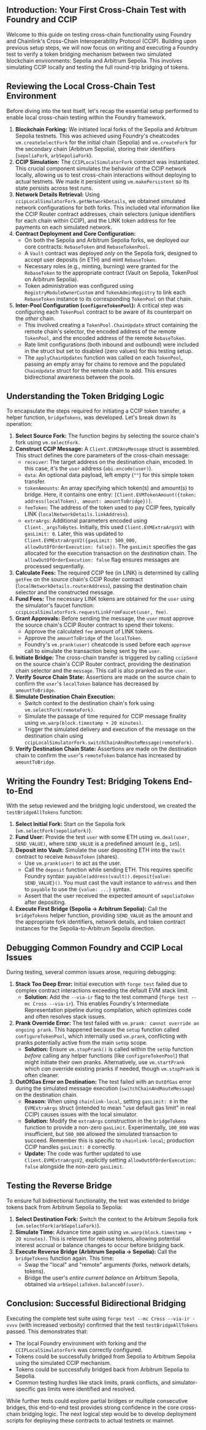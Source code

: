 ## Introduction: Your First Cross-Chain Test with Foundry and CCIP

Welcome to this guide on testing cross-chain functionality using Foundry and Chainlink's Cross-Chain Interoperability Protocol (CCIP). Building upon previous setup steps, we will now focus on writing and executing a Foundry test to verify a token bridging mechanism between two simulated blockchain environments: Sepolia and Arbitrum Sepolia. This involves simulating CCIP locally and testing the full round-trip bridging of tokens.

## Reviewing the Local Cross-Chain Test Environment

Before diving into the test itself, let's recap the essential setup performed to enable local cross-chain testing within the Foundry framework.

1.  **Blockchain Forking:** We initiated local forks of the Sepolia and Arbitrum Sepolia testnets. This was achieved using Foundry's cheatcodes `vm.createSelectFork` for the initial chain (Sepolia) and `vm.createFork` for the secondary chain (Arbitrum Sepolia), storing their identifiers (`sepoliaFork`, `arbSepoliaFork`).
2.  **CCIP Simulation:** The `CCIPLocalSimulatorFork` contract was instantiated. This crucial component simulates the behavior of the CCIP network locally, allowing us to test cross-chain interactions without deploying to actual testnets. We made it persistent using `vm.makePersistent` so its state persists across test runs.
3.  **Network Details Retrieval:** Using `ccipLocalSimulatorFork.getNetworkDetails`, we obtained simulated network configurations for both forks. This included vital information like the CCIP Router contract addresses, chain selectors (unique identifiers for each chain within CCIP), and the LINK token address for fee payments on each simulated network.
4.  **Contract Deployment and Core Configuration:**
    *   On both the Sepolia and Arbitrum Sepolia forks, we deployed our core contracts: `RebaseToken` and `RebaseTokenPool`.
    *   A `Vault` contract was deployed *only* on the Sepolia fork, designed to accept user deposits (in ETH) and mint `RebaseToken`.
    *   Necessary roles (e.g., minting, burning) were granted for the `RebaseToken` to the appropriate contract (Vault on Sepolia, TokenPool on Arbitrum Sepolia).
    *   Token administration was configured using `RegistryModuleOwnerCustom` and `TokenAdminRegistry` to link each `RebaseToken` instance to its corresponding `TokenPool` on that chain.
5.  **Inter-Pool Configuration (`configureTokenPool`):** A critical step was configuring each `TokenPool` contract to be aware of its counterpart on the *other* chain.
    *   This involved creating a `TokenPool.ChainUpdate` struct containing the remote chain's selector, the encoded address of the remote `TokenPool`, and the encoded address of the remote `RebaseToken`.
    *   Rate limit configurations (both inbound and outbound) were included in the struct but set to disabled (zero values) for this testing setup.
    *   The `applyChainUpdates` function was called on each `TokenPool`, passing an empty array for chains to remove and the populated `ChainUpdate` struct for the remote chain to add. This ensures bidirectional awareness between the pools.

## Understanding the Token Bridging Logic

To encapsulate the steps required for initiating a CCIP token transfer, a helper function, `bridgeTokens`, was developed. Let's break down its operation:

1.  **Select Source Fork:** The function begins by selecting the source chain's fork using `vm.selectFork`.
2.  **Construct CCIP Message:** A `Client.EVM2AnyMessage` struct is assembled. This struct defines the core parameters of the cross-chain message:
    *   `receiver`: The target address on the destination chain, encoded. In this case, it's the `user` address (`abi.encode(user)`).
    *   `data`: An optional data payload, left empty (`""`) for this simple token transfer.
    *   `tokenAmounts`: An array specifying which token(s) and amount(s) to bridge. Here, it contains one entry: `[Client.EVMTokenAmount({token: address(localToken), amount: amountToBridge})]`.
    *   `feeToken`: The address of the token used to pay CCIP fees, typically LINK (`localNetworkDetails.linkAddress`).
    *   `extraArgs`: Additional parameters encoded using `Client._argsToBytes`. Initially, this used `Client.EVMExtraArgsV1` with `gasLimit: 0`. Later, this was updated to `Client.EVMExtraArgsV2({gasLimit: 500_000, allowOutOfOrderExecution: false})`. The `gasLimit` specifies the gas allocated for the execution transaction on the *destination* chain. The `allowOutOfOrderExecution: false` flag ensures messages are processed sequentially.
3.  **Calculate Fees:** The required CCIP fee (in LINK) is determined by calling `getFee` on the source chain's CCIP Router contract (`localNetworkDetails.routerAddress`), passing the destination chain selector and the constructed message.
4.  **Fund Fees:** The necessary LINK tokens are obtained for the `user` using the simulator's faucet function: `ccipLocalSimulatorFork.requestLinkFromFaucet(user, fee)`.
5.  **Grant Approvals:** Before sending the message, the `user` must approve the source chain's CCIP Router contract to spend their tokens:
    *   Approve the calculated `fee` amount of LINK tokens.
    *   Approve the `amountToBridge` of the `localToken`.
    *   Foundry's `vm.prank(user)` cheatcode is used before each `approve` call to simulate the transaction being sent by the `user`.
6.  **Initiate Bridge:** The cross-chain transfer is triggered by calling `ccipSend` on the source chain's CCIP Router contract, providing the destination chain selector and the `message`. This call is also pranked as the `user`.
7.  **Verify Source Chain State:** Assertions are made on the source chain to confirm the `user`'s `localToken` balance has decreased by `amountToBridge`.
8.  **Simulate Destination Chain Execution:**
    *   Switch context to the destination chain's fork using `vm.selectFork(remoteFork)`.
    *   Simulate the passage of time required for CCIP message finality using `vm.warp(block.timestamp + 20 minutes)`.
    *   Trigger the simulated delivery and execution of the message on the destination chain using `ccipLocalSimulatorFork.switchChainAndRouteMessage(remoteFork)`.
9.  **Verify Destination Chain State:** Assertions are made on the destination chain to confirm the `user`'s `remoteToken` balance has increased by `amountToBridge`.

## Writing the Foundry Test: Bridging Tokens End-to-End

With the setup reviewed and the bridging logic understood, we created the `testBridgeAllTokens` function:

1.  **Select Initial Fork:** Start on the Sepolia fork (`vm.selectFork(sepoliaFork)`).
2.  **Fund User:** Provide the test `user` with some ETH using `vm.deal(user, SEND_VALUE)`, where `SEND_VALUE` is a predefined amount (e.g., `1e5`).
3.  **Deposit into Vault:** Simulate the user depositing ETH into the `Vault` contract to receive `RebaseToken` (shares).
    *   Use `vm.prank(user)` to act as the user.
    *   Call the `deposit` function while sending ETH. This requires specific Foundry syntax: `payable(address(vault)).deposit{value: SEND_VALUE}()`. You must cast the vault instance to `address` and then to `payable` to use the `{value: ...}` syntax.
    *   Assert that the user received the expected amount of `sepoliaToken` after depositing.
4.  **Execute First Bridge (Sepolia -> Arbitrum Sepolia):** Call the `bridgeTokens` helper function, providing `SEND_VALUE` as the amount and the appropriate fork identifiers, network details, and token contract instances for the Sepolia-to-Arbitrum Sepolia direction.

## Debugging Common Foundry and CCIP Local Issues

During testing, several common issues arose, requiring debugging:

1.  **Stack Too Deep Error:** Initial execution with `forge test` failed due to complex contract interactions exceeding the default EVM stack limit.
    *   **Solution:** Add the `--via-ir` flag to the test command (`forge test --mc Cross --via-ir`). This enables Foundry's Intermediate Representation pipeline during compilation, which optimizes code and often resolves stack issues.
2.  **Prank Override Error:** The test failed with `vm.prank: cannot override an ongoing prank`. This happened because the `setup` function called `configureTokenPool`, which internally used `vm.prank`, conflicting with pranks potentially active from the main `setUp` scope.
    *   **Solution:** Ensure `vm.stopPrank()` is called within the `setUp` function *before* calling any helper functions (like `configureTokenPool`) that might initiate their own pranks. Alternatively, use `vm.startPrank` which *can* override existing pranks if needed, though `vm.stopPrank` is often cleaner.
3.  **OutOfGas Error on Destination:** The test failed with an `OutOfGas` error during the simulated message execution (`switchChainAndRouteMessage`) on the destination chain.
    *   **Reason:** When using `chainlink-local`, setting `gasLimit: 0` in the `EVMExtraArgs` struct (intended to mean "use default gas limit" in real CCIP) causes issues with the local simulator.
    *   **Solution:** Modify the `extraArgs` construction in the `bridgeTokens` function to provide a non-zero `gasLimit`. Experimentally, `100_000` was insufficient, but `500_000` allowed the simulated transaction to succeed. Remember this is specific to `chainlink-local`; production CCIP handles `gasLimit: 0` correctly.
    *   **Update:** The code was further updated to use `Client.EVMExtraArgsV2`, explicitly setting `allowOutOfOrderExecution: false` alongside the non-zero `gasLimit`.

## Testing the Reverse Bridge

To ensure full bidirectional functionality, the test was extended to bridge tokens back from Arbitrum Sepolia to Sepolia:

1.  **Select Destination Fork:** Switch the context to the Arbitrum Sepolia fork (`vm.selectFork(arbSepoliaFork)`).
2.  **Simulate Time:** Advance time again using `vm.warp(block.timestamp + 20 minutes)`. This is relevant for rebase tokens, allowing potential interest accrual or balance changes to occur before bridging back.
3.  **Execute Reverse Bridge (Arbitrum Sepolia -> Sepolia):** Call the `bridgeTokens` function again. This time:
    *   Swap the "local" and "remote" arguments (forks, network details, tokens).
    *   Bridge the user's *entire current balance* on Arbitrum Sepolia, obtained via `arbSepoliaToken.balanceOf(user)`.

## Conclusion: Successful Bidirectional Bridging

Executing the complete test suite using `forge test --mc Cross --via-ir -vvvv` (with increased verbosity) confirmed that the test `testBridgeAllTokens` passed. This demonstrates that:

*   The local Foundry environment with forking and the `CCIPLocalSimulatorFork` was correctly configured.
*   Tokens could be successfully bridged from Sepolia to Arbitrum Sepolia using the simulated CCIP mechanism.
*   Tokens could be successfully bridged back from Arbitrum Sepolia to Sepolia.
*   Common testing hurdles like stack limits, prank conflicts, and simulator-specific gas limits were identified and resolved.

While further tests could explore partial bridges or multiple consecutive bridges, this end-to-end test provides strong confidence in the core cross-chain bridging logic. The next logical step would be to develop deployment scripts for deploying these contracts to actual testnets or mainnet.